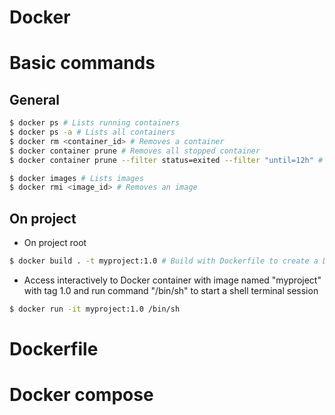# Docker

# Basic commands
## General
```sh
$ docker ps # Lists running containers
$ docker ps -a # Lists all containers
$ docker rm <container_id> # Removes a container
$ docker container prune # Removes all stopped container
$ docker container prune --filter status=exited --filter "until=12h" # Remove stopped containers by filters

$ docker images # Lists images
$ docker rmi <image_id> # Removes an image
```

## On project
- On project root
```sh
$ docker build . -t myproject:1.0 # Build with Dockerfile to create a Docker image
```

- Access interactively to Docker container with image named "myproject" with tag 1.0 and run command "/bin/sh" to start a shell terminal session
```sh
$ docker run -it myproject:1.0 /bin/sh
```

# Dockerfile

# Docker compose
